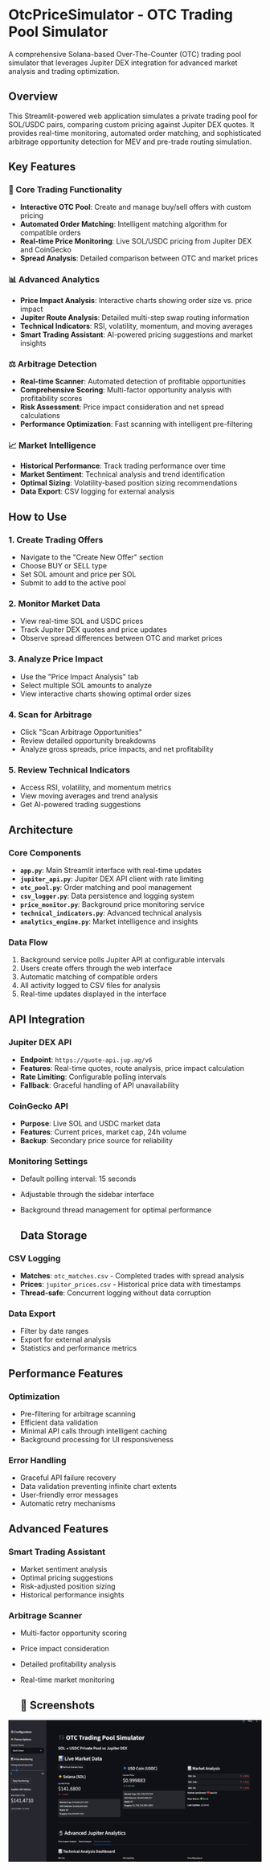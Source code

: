 # OtcPriceSimulator - OTC Trading Pool Simulator

A comprehensive Solana-based Over-The-Counter (OTC) trading pool simulator that leverages Jupiter DEX integration for advanced market analysis and trading optimization.

## Overview

This Streamlit-powered web application simulates a private trading pool for SOL/USDC pairs, comparing custom pricing against Jupiter DEX quotes. It provides real-time monitoring, automated order matching, and sophisticated arbitrage opportunity detection for MEV and pre-trade routing simulation.


## Key Features

### 🎯 Core Trading Functionality
- **Interactive OTC Pool**: Create and manage buy/sell offers with custom pricing
- **Automated Order Matching**: Intelligent matching algorithm for compatible orders
- **Real-time Price Monitoring**: Live SOL/USDC pricing from Jupiter DEX and CoinGecko
- **Spread Analysis**: Detailed comparison between OTC and market prices

### 📊 Advanced Analytics
- **Price Impact Analysis**: Interactive charts showing order size vs. price impact
- **Jupiter Route Analysis**: Detailed multi-step swap routing information
- **Technical Indicators**: RSI, volatility, momentum, and moving averages
- **Smart Trading Assistant**: AI-powered pricing suggestions and market insights

### ⚖️ Arbitrage Detection
- **Real-time Scanner**: Automated detection of profitable opportunities
- **Comprehensive Scoring**: Multi-factor opportunity analysis with profitability scores
- **Risk Assessment**: Price impact consideration and net spread calculations
- **Performance Optimization**: Fast scanning with intelligent pre-filtering

### 📈 Market Intelligence
- **Historical Performance**: Track trading performance over time
- **Market Sentiment**: Technical analysis and trend identification
- **Optimal Sizing**: Volatility-based position sizing recommendations
- **Data Export**: CSV logging for external analysis


## How to Use

### 1. Create Trading Offers
- Navigate to the "Create New Offer" section
- Choose BUY or SELL type
- Set SOL amount and price per SOL
- Submit to add to the active pool

### 2. Monitor Market Data
- View real-time SOL and USDC prices
- Track Jupiter DEX quotes and price updates
- Observe spread differences between OTC and market prices

### 3. Analyze Price Impact
- Use the "Price Impact Analysis" tab
- Select multiple SOL amounts to analyze
- View interactive charts showing optimal order sizes

### 4. Scan for Arbitrage
- Click "Scan Arbitrage Opportunities"
- Review detailed opportunity breakdowns
- Analyze gross spreads, price impacts, and net profitability

### 5. Review Technical Indicators
- Access RSI, volatility, and momentum metrics
- View moving averages and trend analysis
- Get AI-powered trading suggestions

  
## Architecture

### Core Components
- **`app.py`**: Main Streamlit interface with real-time updates
- **`jupiter_api.py`**: Jupiter DEX API client with rate limiting
- **`otc_pool.py`**: Order matching and pool management
- **`csv_logger.py`**: Data persistence and logging system
- **`price_monitor.py`**: Background price monitoring service
- **`technical_indicators.py`**: Advanced technical analysis
- **`analytics_engine.py`**: Market intelligence and insights

### Data Flow
1. Background service polls Jupiter API at configurable intervals
2. Users create offers through the web interface
3. Automatic matching of compatible orders
4. All activity logged to CSV files for analysis
5. Real-time updates displayed in the interface

   
## API Integration

### Jupiter DEX API
- **Endpoint**: `https://quote-api.jup.ag/v6`
- **Features**: Real-time quotes, route analysis, price impact calculation
- **Rate Limiting**: Configurable polling intervals
- **Fallback**: Graceful handling of API unavailability

### CoinGecko API
- **Purpose**: Live SOL and USDC market data
- **Features**: Current prices, market cap, 24h volume
- **Backup**: Secondary price source for reliability

  
### Monitoring Settings
- Default polling interval: 15 seconds
- Adjustable through the sidebar interface
- Background thread management for optimal performance

  ## Data Storage

### CSV Logging
- **Matches**: `otc_matches.csv` - Completed trades with spread analysis
- **Prices**: `jupiter_prices.csv` - Historical price data with timestamps
- **Thread-safe**: Concurrent logging without data corruption

### Data Export
- Filter by date ranges
- Export for external analysis
- Statistics and performance metrics

## Performance Features

### Optimization
- Pre-filtering for arbitrage scanning
- Efficient data validation
- Minimal API calls through intelligent caching
- Background processing for UI responsiveness

### Error Handling
- Graceful API failure recovery
- Data validation preventing infinite chart extents
- User-friendly error messages
- Automatic retry mechanisms

## Advanced Features

### Smart Trading Assistant
- Market sentiment analysis
- Optimal pricing suggestions
- Risk-adjusted position sizing
- Historical performance insights

### Arbitrage Scanner
- Multi-factor opportunity scoring
- Price impact consideration
- Detailed profitability analysis
- Real-time market monitoring


  ## 📸 Screenshots

![OtcPriceSimulator Screenshot](https://github.com/btorressz/OtcPriceSimulator/blob/main/OtcPriceSimulator1.jpg?raw=true)





